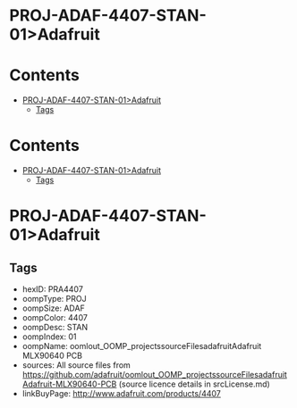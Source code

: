 
PROJ-ADAF-4407-STAN-01>Adafruit
===============================

Contents
========

* [PROJ-ADAF-4407-STAN-01>Adafruit](#proj-adaf-4407-stan-01adafruit)
	* [Tags](#tags)

Contents
========

* [PROJ-ADAF-4407-STAN-01>Adafruit](#proj-adaf-4407-stan-01adafruit)
	* [Tags](#tags)

# PROJ-ADAF-4407-STAN-01>Adafruit

## Tags

- hexID: PRA4407
- oompType: PROJ
- oompSize: ADAF
- oompColor: 4407
- oompDesc: STAN
- oompIndex: 01
- oompName: oomlout_OOMP_projectssourceFilesadafruitAdafruit MLX90640 PCB
- sources: All source files from https://github.com/adafruit/oomlout_OOMP_projectssourceFilesadafruitAdafruit-MLX90640-PCB (source licence details in srcLicense.md)
- linkBuyPage: http://www.adafruit.com/products/4407
